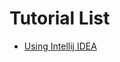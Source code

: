 Tutorial List
=============

-  [Using Intellij IDEA](http://barcuk.github.com/tutorials/using_intellij.html)
